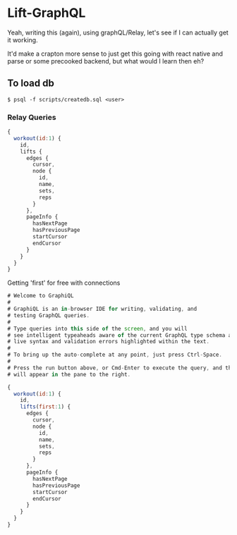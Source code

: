 # Lift-GraphQL

Yeah, writing this (again), using graphQL/Relay, let's see if I can actually get it working.

It'd make a crapton more sense to just get this going with react native and parse or some precooked backend, but what would I learn then eh?

## To load db

```
$ psql -f scripts/createdb.sql <user>
```

### Relay Queries

```js
{
  workout(id:1) {
    id,
    lifts {
      edges {
        cursor,
        node {
          id,
          name,
          sets,
          reps
        }
      },
      pageInfo {
        hasNextPage
        hasPreviousPage
        startCursor
        endCursor
      }
    }
  }
}
```

Getting 'first' for free with connections
```js
# Welcome to GraphiQL
#
# GraphiQL is an in-browser IDE for writing, validating, and
# testing GraphQL queries.
#
# Type queries into this side of the screen, and you will
# see intelligent typeaheads aware of the current GraphQL type schema and
# live syntax and validation errors highlighted within the text.
#
# To bring up the auto-complete at any point, just press Ctrl-Space.
#
# Press the run button above, or Cmd-Enter to execute the query, and the result
# will appear in the pane to the right.

{
  workout(id:1) {
    id,
    lifts(first:1) {
      edges {
        cursor,
        node {
          id,
          name,
          sets,
          reps
        }
      },
      pageInfo {
        hasNextPage
        hasPreviousPage
        startCursor
        endCursor
      }
    }
  }
}
```
